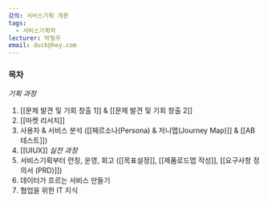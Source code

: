 ```yaml
---
강의: 서비스기획 개론
tags:
  - 서비스기획자
lecturer: 박철우
email: duck@hey.com
---
```

### 목차
*기획 과정*
1. [[문제 발견 및 기회 창출 1]] & [[문제 발견 및 기회 창출 2]]
2. [[마켓 리서치]]
3. 사용자 & 서비스 분석  ([[페르소나(Persona) & 저니맵(Journey Map)]] & [[AB 테스트]])
4. [[UIUX]]
*실전 과정*
5. 서비스기획부터 런칭, 운영, 회고 ([[목표설정]], [[제품로드맵 작성]], [[요구사항 정의서 (PRD)]])
6. 데이터가 흐르는 서비스 만들기
7. 협업을 위한 IT 지식